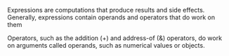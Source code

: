 Expressions are computations that produce results and side effects. Generally,
expressions contain operands and operators
that do work on them

Operators, such as the addition (+) and address-of (&) operators, do work
on arguments called operands, such as numerical values or objects.

